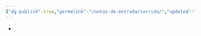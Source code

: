```yaml
---
{"dg-publish":true,"permalink":"/notas-de-entrada/corrida/","updated":"2024-02-24T05:17:53.380-03:00"}
---
```



- 